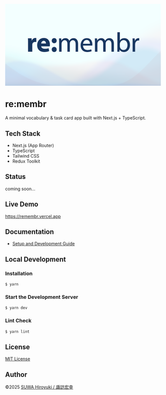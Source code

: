 ![re:membr logo](public/logo.png)

# re:membr
A minimal vocabulary & task card app built with Next.js + TypeScript.

## Tech Stack
- Next.js (App Router)
- TypeScript
- Tailwind CSS
- Redux Toolkit

## Status
coming soon...

## Live Demo
https://remembr.vercel.app

## Documentation
- [Setup and Development Guide](./docs/setup.md)

## Local Development
### Installation
```sh
$ yarn
```

### Start the Development Server
```sh
$ yarn dev
```

### Lint Check
```sh
$ yarn lint
```

## License
[MIT License](LICENSE)

## Author
&copy;2025 [SUWA Hiroyuki / 諏訪宏幸](https://github.com/hiroyuki-suwa/)

